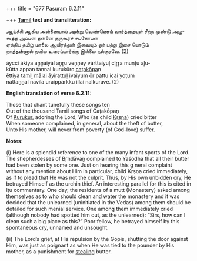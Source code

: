 +++
title = "677 Pasuram 6.2.11"

+++
**[Tamil](/definition/tamil#history "show Tamil definitions") text and transliteration:**

ஆய்ச்சி ஆகிய அன்னையால் அன்று வெண்ணெய் வார்த்தையுள் சீற்ற முண்டு அழு-  
கூத்த அப்பன் தன்னை குருகூர்ச் சடகோபன்  
ஏத்திய தமிழ் மாலை ஆயிரத்துள் இவையும் ஓர் பத்து இசை யொடும்  
நாத்தன்னால் நவில உரைப்பார்க்கு இல்லை நல்குரவே. (2)

āycci ākiya aṉṉaiyāl aṉṟu veṇṇey vārttaiyuḷ cīṟṟa muṇṭu aḻu-  
kūtta appaṉ taṉṉai kurukūrc [caṭakōpaṉ](/definition/catakopan#vaishnavism "show caṭakōpaṉ definitions")  
ēttiya [tamiḻ](/definition/tamil#history "show tamiḻ definitions") [mālai](/definition/malai#history "show mālai definitions") āyirattuḷ ivaiyum ōr pattu icai yoṭum  
nāttaṉṉāl navila uraippārkku illai nalkuravē. (2)

**English translation of verse 6.2.11:**

Those that chant tunefully these songs ten  
Out of the thousand Tamil songs of Caṭakōpaṉ  
Of [Kurukūr](/definition/kurukur#vaishnavism "show Kurukūr definitions"), adoring the Lord, Who (as child [Kṛṣṇa](/definition/krishna#vaishnavism "show Kṛṣṇa definitions")) cried bitter  
When someone complained, in general, about the theft of butter,  
Unto His mother, will never from poverty (of God-love) suffer.

**Notes:**

\(i\) Here is a splendid reference to one of the many infant sports of the Lord. The shepherdesses of Bṛndāvaṉ complained to Yaśodha that all their butter had been stolen by some one. Just on hearing this g neral complaint without any mention about Him in particular, child Kṛṣṇa cried immediately, as if to plead that He was not the culprit. Thus, by His own unbidden cry, He betrayed Himself as the urchin thief. An interesting parallel for this is cited in Īṭu commentary. One day, the residents of a mutt (Monastery) asked among themselves as to who should clean and water the monastery and it was decided that the unlearned (uninitiated in the Vedas) among them should be detailed for such menial service. One among them immediately cried (although nobody had spotted him out, as the unlearned): “Sirs, how can I clean such a big place as this?” Poor fellow, he betrayed himself by this spontaneous cry, unnamed and unsought.

\(ii\) The Lord’s grief, at His repulsion by the Gopis, shutting the door against Him, was just as poignant as when He was tied to the pounder by His mother, as a punishment for [stealing](/definition/stealing#history "show stealing definitions") butter.


